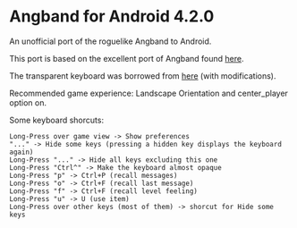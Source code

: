 # Angband for Android 4.2.0

An unofficial port of the roguelike Angband to Android.

This port is based on the excellent port of Angband found [here](https://github.com/takkaria/angband-android).

The transparent keyboard was borrowed from [here](https://github.com/Shaosil/Android-Sil) (with modifications).

Recommended game experience: Landscape Orientation and center_player option on.

Some keyboard shorcuts:

    Long-Press over game view -> Show preferences
    "..." -> Hide some keys (pressing a hidden key displays the keyboard again)
    Long-Press "..." -> Hide all keys excluding this one
    Long-Press "Ctrl^" -> Make the keyboard almost opaque
    Long-Press "p" -> Ctrl+P (recall messages)
    Long-Press "o" -> Ctrl+F (recall last message)
    Long-Press "f" -> Ctrl+F (recall level feeling)
    Long-Press "u" -> U (use item)
    Long-Press over other keys (most of them) -> shorcut for Hide some keys

